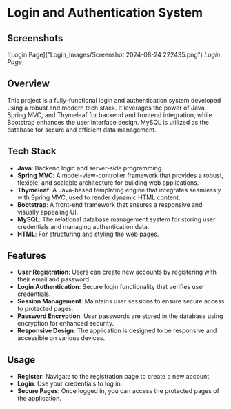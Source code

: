 # Login and Authentication System

## Screenshots

![Login Page]("Login_Images/Screenshot 2024-08-24 222435.png")
*Login Page*

## Overview
This project is a fully-functional login and authentication system developed using a robust and modern tech stack. It leverages the power of Java, Spring MVC, and Thymeleaf for backend and frontend integration, while Bootstrap enhances the user interface design. MySQL is utilized as the database for secure and efficient data management.

## Tech Stack
- **Java**: Backend logic and server-side programming.
- **Spring MVC**: A model-view-controller framework that provides a robust, flexible, and scalable architecture for building web applications.
- **Thymeleaf**: A Java-based templating engine that integrates seamlessly with Spring MVC, used to render dynamic HTML content.
- **Bootstrap**: A front-end framework that ensures a responsive and visually appealing UI.
- **MySQL**: The relational database management system for storing user credentials and managing authentication data.
- **HTML**: For structuring and styling the web pages.

## Features
- **User Registration**: Users can create new accounts by registering with their email and password.
- **Login Authentication**: Secure login functionality that verifies user credentials.
- **Session Management**: Maintains user sessions to ensure secure access to protected pages.
- **Password Encryption**: User passwords are stored in the database using encryption for enhanced security.
- **Responsive Design**: The application is designed to be responsive and accessible on various devices.

## Usage
- **Register**: Navigate to the registration page to create a new account.
- **Login**: Use your credentials to log in.
- **Secure Pages**: Once logged in, you can access the protected pages of the application.
